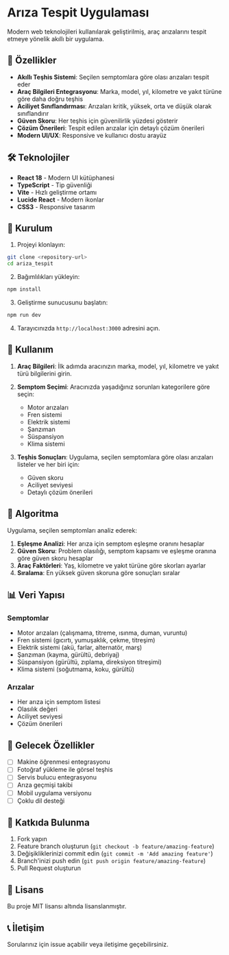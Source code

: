 # Arıza Tespit Uygulaması

Modern web teknolojileri kullanılarak geliştirilmiş, araç arızalarını tespit etmeye yönelik akıllı bir uygulama.

## 🚗 Özellikler

- **Akıllı Teşhis Sistemi**: Seçilen semptomlara göre olası arızaları tespit eder
- **Araç Bilgileri Entegrasyonu**: Marka, model, yıl, kilometre ve yakıt türüne göre daha doğru teşhis
- **Aciliyet Sınıflandırması**: Arızaları kritik, yüksek, orta ve düşük olarak sınıflandırır
- **Güven Skoru**: Her teşhis için güvenilirlik yüzdesi gösterir
- **Çözüm Önerileri**: Tespit edilen arızalar için detaylı çözüm önerileri
- **Modern UI/UX**: Responsive ve kullanıcı dostu arayüz

## 🛠️ Teknolojiler

- **React 18** - Modern UI kütüphanesi
- **TypeScript** - Tip güvenliği
- **Vite** - Hızlı geliştirme ortamı
- **Lucide React** - Modern ikonlar
- **CSS3** - Responsive tasarım

## 🚀 Kurulum

1. Projeyi klonlayın:
```bash
git clone <repository-url>
cd ariza_tespit
```

2. Bağımlılıkları yükleyin:
```bash
npm install
```

3. Geliştirme sunucusunu başlatın:
```bash
npm run dev
```

4. Tarayıcınızda `http://localhost:3000` adresini açın.

## 📱 Kullanım

1. **Araç Bilgileri**: İlk adımda aracınızın marka, model, yıl, kilometre ve yakıt türü bilgilerini girin.

2. **Semptom Seçimi**: Aracınızda yaşadığınız sorunları kategorilere göre seçin:
   - Motor arızaları
   - Fren sistemi
   - Elektrik sistemi
   - Şanzıman
   - Süspansiyon
   - Klima sistemi

3. **Teşhis Sonuçları**: Uygulama, seçilen semptomlara göre olası arızaları listeler ve her biri için:
   - Güven skoru
   - Aciliyet seviyesi
   - Detaylı çözüm önerileri

## 🧠 Algoritma

Uygulama, seçilen semptomları analiz ederek:

1. **Eşleşme Analizi**: Her arıza için semptom eşleşme oranını hesaplar
2. **Güven Skoru**: Problem olasılığı, semptom kapsamı ve eşleşme oranına göre güven skoru hesaplar
3. **Araç Faktörleri**: Yaş, kilometre ve yakıt türüne göre skorları ayarlar
4. **Sıralama**: En yüksek güven skoruna göre sonuçları sıralar

## 📊 Veri Yapısı

### Semptomlar
- Motor arızaları (çalışmama, titreme, ısınma, duman, vuruntu)
- Fren sistemi (gıcırtı, yumuşaklık, çekme, titreşim)
- Elektrik sistemi (akü, farlar, alternatör, marş)
- Şanzıman (kayma, gürültü, debriyaj)
- Süspansiyon (gürültü, zıplama, direksiyon titreşimi)
- Klima sistemi (soğutmama, koku, gürültü)

### Arızalar
- Her arıza için semptom listesi
- Olasılık değeri
- Aciliyet seviyesi
- Çözüm önerileri

## 🎯 Gelecek Özellikler

- [ ] Makine öğrenmesi entegrasyonu
- [ ] Fotoğraf yükleme ile görsel teşhis
- [ ] Servis bulucu entegrasyonu
- [ ] Arıza geçmişi takibi
- [ ] Mobil uygulama versiyonu
- [ ] Çoklu dil desteği

## 🤝 Katkıda Bulunma

1. Fork yapın
2. Feature branch oluşturun (`git checkout -b feature/amazing-feature`)
3. Değişikliklerinizi commit edin (`git commit -m 'Add amazing feature'`)
4. Branch'inizi push edin (`git push origin feature/amazing-feature`)
5. Pull Request oluşturun

## 📄 Lisans

Bu proje MIT lisansı altında lisanslanmıştır.

## 📞 İletişim

Sorularınız için issue açabilir veya iletişime geçebilirsiniz.
